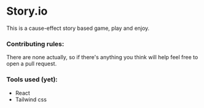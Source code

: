 # Story.io

This is a cause-effect story based game, play and enjoy.

### Contributing rules:

There are none actually, so if there's anything you think will help feel free to open a pull request.

### Tools used (yet):

- React
- Tailwind css
